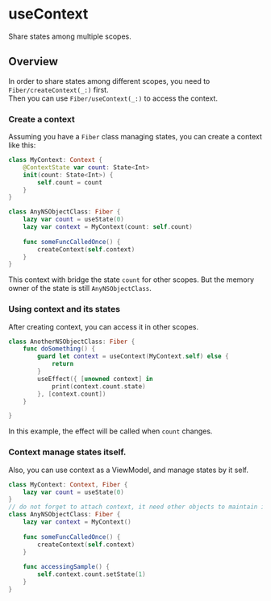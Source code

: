 # useContext
Share states among multiple scopes.

## Overview

In order to share states among different scopes, you need to ``Fiber/createContext(_:)`` first.  
Then you can use ``Fiber/useContext(_:)`` to access the context.

### Create a context
Assuming you have a ``Fiber`` class managing states, you can create a context like this:

```swift
class MyContext: Context {
    @ContextState var count: State<Int>
    init(count: State<Int>) {
        self.count = count
    }
}

class AnyNSObjectClass: Fiber {
    lazy var count = useState(0)
    lazy var context = MyContext(count: self.count)
    
    func someFuncCalledOnce() {
        createContext(self.context)
    }
}
```
This context with bridge the state `count` for other scopes. But the memory owner of the state is still `AnyNSObjectClass`.

### Using context and its states
After creating context, you can access it in other scopes.
```swift
class AnotherNSObjectClass: Fiber {
    func doSomething() {
        guard let context = useContext(MyContext.self) else {
            return
        }
        useEffect({ [unowned context] in
            print(context.count.state)
        }, [context.count])
    }

}
```
In this example, the effect will be called when `count` changes.

### Context manage states itself.
Also, you can use context as a ViewModel, and manage states by it self.

```swift
class MyContext: Context, Fiber {
    lazy var count = useState(0)
}
// do not forget to attach context, it need other objects to maintain its memory lifecycle
class AnyNSObjectClass: Fiber {
    lazy var context = MyContext()
    
    func someFuncCalledOnce() {
        createContext(self.context)
    }
    
    func accessingSample() {
        self.context.count.setState(1)
    }
}
```
